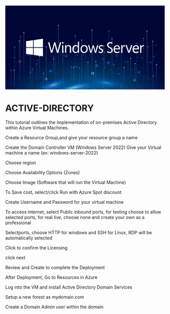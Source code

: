  ![Image Alt](https://github.com/R0d19/ACTIVE-DIRECTORY/blob/0991c765ddbd200d8f4fcd5596fd9a05318e6f1c/win%20server.jpg)

# ACTIVE-DIRECTORY

This tutorial outlines the implementation of on-premises Active Directory within Azure Virtual Machines.

Create a Resource Group,and give your resource group a name

Create the Domain Controller VM (Windows Server 2022) Give your Virtual machine a name (ex: windows-server-2022)

Choose region

Choose Availability Options (Zones)

Choose Image (Software that will run the Virtual Machine)

To Save cost, select/click Run with Azure Spot discount

Create Username and Password for your virtual machine

To access internet, select Public inbound ports, for testing choose to allow selected ports, for real live, choose none and create your own as a professional

Selectports, choose HTTP for windows and SSH for Linux, RDP will be automatically selected

Click to confirm the Licensing

click next

Review and Create to complete the Deployment

After Deployment, Go to Resources in Azure

Log into the VM and install Active Directory Domain Services

Setup a new forest as mydomain.com 

Create a Domain Admin user within the domain

